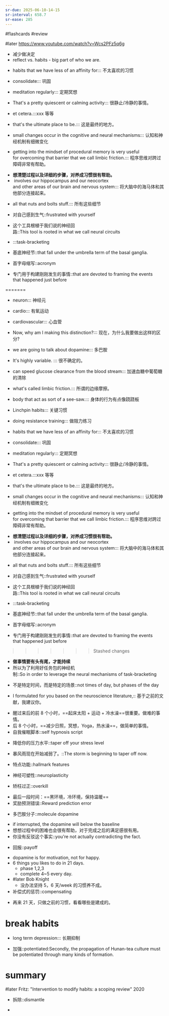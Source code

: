 ```yaml
---
sr-due: 2025-06-10-14-15
sr-interval: 658.7
sr-ease: 285
---
```


#flashcards 
#review

#later https://www.youtube.com/watch?v=Wcs2PFz5q6g
- 减少做决定
- reflect  vs. habits - big part of who we are.
<!--SR:!2024-03-24,9,264!2024-03-23,8,264-->
- habits that we have less of an affinity for::: 不太喜欢的习惯
<!--SR:!2024-03-22,7,264!2024-03-24,9,264-->
- consolidate::: 巩固
<!--SR:!2024-03-20,5,244!2024-03-23,8,264-->
- meditation regularly::: 定期冥想
<!--SR:!2024-11-13,427,265!2024-03-24,9,264-->
- That's a pretty quiescent or calming activity::: 很静止/冷静的事情。
<!--SR:!2024-03-23,8,264!2024-03-23,8,264-->
- et cetera.:::xxx 等等
<!--SR:!2024-03-24,9,264!2024-03-23,8,264-->
- that's the ultimate place to be.::: 这是最终的地方。
<!--SR:!2024-03-24,9,264!2024-04-22,27,264-->
- small changes occur in the cognitive and neural mechanisms::: 认知和神经机制有细微变化
<!--SR:!2024-05-06,41,284!2024-03-22,7,264-->
- getting into the mindset of procedural memory is very useful for overcoming that barrier that we call limbic friction.::: 程序思维对跨过障碍非常有帮助。
<!--SR:!2025-05-01,499,250!2024-03-24,9,264-->
- **想清楚过程以及详细的步骤，对养成习惯很有帮助。**
-  involves our hippocampus and our neocortex and other areas of our brain and nervous system::: 将大脑中的海马体和其他部分连接起来。
<!--SR:!2024-03-22,7,264!2024-03-25,10,264-->
- all that nuts and bolts stuff.::: 所有这些细节
<!--SR:!2024-03-23,8,264!2024-03-25,10,264-->
- 对自己感到生气::frustrated with yourself
<!--SR:!2024-04-04,18,264-->
- 这个工具根植于我们说的神经回路::This tool is rooted in what we call neural circuits
<!--SR:!2024-03-23,8,264-->
- :::task-bracketing
<!--SR:!2024-06-02,324,272!2024-03-24,9,264-->
- 基底神经节::that fall under the umbrella term of the basal ganglia.
<!--SR:!2024-04-15,20,264-->
- 首字母缩写::acronym
<!--SR:!2024-03-25,10,264-->
- 专门用于构建刚刚发生的事情::that are devoted to framing the events that happened just before
<!--SR:!2024-03-23,8,264-->
=======
- neuron::: 神经元
<!--SR:!2024-03-25,10,264!2024-04-17,22,264-->
- cardio::: 有氧运动
<!--SR:!2024-03-24,9,264!2024-03-25,10,264-->
- cardiovascular::: 心血管
<!--SR:!2025-05-29,440,210!2024-03-25,10,264-->
- Now, why am I making this distinction?::: 现在，为什么我要做出这样的区分?
<!--SR:!2024-04-22,283,250!2024-03-25,10,264-->
- we are going to talk about dopamine::: 多巴胺
<!--SR:!2024-03-23,8,264!2024-03-23,8,264-->
- It's highly variable. ::: 很不确定的。
<!--SR:!2024-03-25,10,264!2024-03-24,9,264-->
- can speed glucose clearance from the blood stream::: 加速血糖中葡萄糖的清除
<!--SR:!2024-03-24,9,264!2024-03-25,10,264-->
- what's called limbic friction.::: 所谓的边缘摩擦。
<!--SR:!2025-04-30,415,205!2024-03-25,10,264-->
- body that act as sort of a see-saw.::: 身体的行为有点像跷跷板
<!--SR:!2024-03-23,8,264!2024-03-23,8,264-->
- Linchpin habits::: 关键习惯
<!--SR:!2024-03-24,9,264!2024-04-21,26,264-->
- doing resistance training::: 做阻力练习
<!--SR:!2024-03-24,9,264!2024-03-24,9,264-->
- habits that we have less of an affinity for::: 不太喜欢的习惯
<!--SR:!2024-04-04,265,250!2024-03-24,9,264-->
- consolidate::: 巩固
<!--SR:!2024-03-25,10,264!2024-03-23,8,264-->
- meditation regularly::: 定期冥想
<!--SR:!2024-03-23,8,264!2024-03-23,8,264-->
- That's a pretty quiescent or calming activity::: 很静止/冷静的事情。
<!--SR:!2024-03-25,10,264!2024-03-24,9,264-->
- et cetera.:::xxx 等等
<!--SR:!2024-04-06,267,245!2024-03-25,10,264-->
- that's the ultimate place to be.::: 这是最终的地方。
<!--SR:!2024-03-24,9,264!2024-03-24,9,264-->
- small changes occur in the cognitive and neural mechanisms::: 认知和神经机制有细微变化
<!--SR:!2025-05-08,419,205!2024-03-23,8,264-->
- getting into the mindset of procedural memory is very useful for overcoming that barrier that we call limbic friction.::: 程序思维对跨过障碍非常有帮助。
<!--SR:!2024-04-24,29,264!2024-03-25,10,264-->
- **想清楚过程以及详细的步骤，对养成习惯很有帮助。**
-  involves our hippocampus and our neocortex and other areas of our brain and nervous system::: 将大脑中的海马体和其他部分连接起来。
<!--SR:!2024-04-20,25,264!2024-04-23,28,264-->
- all that nuts and bolts stuff.::: 所有这些细节
<!--SR:!2024-04-24,29,264!2024-03-24,9,264-->
- 对自己感到生气::frustrated with yourself
<!--SR:!2025-03-11,361,192-->
- 这个工具根植于我们说的神经回路::This tool is rooted in what we call neural circuits
<!--SR:!2024-03-23,8,264-->
- :::task-bracketing
<!--SR:!2024-03-20,9,264!2024-03-25,10,264-->
- 基底神经节::that fall under the umbrella term of the basal ganglia.
<!--SR:!2024-03-23,8,264-->
- 首字母缩写::acronym
<!--SR:!2024-03-23,8,264-->
- 专门用于构建刚刚发生的事情::that are devoted to framing the events that happened just before
<!--SR:!2024-03-25,10,264-->
>>>>>>> Stashed changes
- **做事情要有头有尾，才能持续**
- 所以为了利用好任务包的神经机制::So in order to leverage the neural mechanisms of task-bracketing
<!--SR:!2024-03-23,8,264-->
- 不是特定时间，而是特定的场景::not times of day, but phases of the day
<!--SR:!2024-04-08,20,264-->
- I formulated for you based on the neuroscience literature,:: 基于之前的文献，我建议你。
<!--SR:!2024-03-24,9,264-->
- 醒过来后的前 8 个小时，==起床太阳 + 运动 + 冷水澡==很重要。做难的事情。
- 后 8 个小时，==减少日照，冥想，Yoga，热水澡==，做简单的事情。
- 自我催眠脚本::self hypnosis script
<!--SR:!2024-03-23,8,264-->
- 降低你的压力水平::taper off your stress level
<!--SR:!2024-03-25,10,264-->
- 暴风雨现在开始减弱了。::The storm is beginning to taper off now.
<!--SR:!2024-04-18,23,264-->
- 特点功能::hallmark features
<!--SR:!2024-03-24,9,264-->
- 神经可塑性::neuroplasticity
<!--SR:!2024-03-25,10,264-->
- 矫枉过正::overkill
<!--SR:!2024-03-23,8,264-->
- 最后一段时间：==黑环境，冷环境，保持温暖==
- 奖励预测错误::Reward prediction error
<!--SR:!2024-03-22,7,264-->
- 多巴胺分子::molecule dopamine
<!--SR:!2024-03-23,8,264-->
- if interrupted, the dopamine will below the baseline
- 想想过程中的困难也会很有帮助，对于完成之后的满足感很有用。
- 你没有反驳这个事实::you're not actually contradicting the fact.
<!--SR:!2024-03-24,9,264-->
- 回报::payoff
<!--SR:!2024-03-24,9,264-->
- dopamine is for motivation, not for happy.
- 6 things you likes to do in 21 days.
	- phase 1,2,3
	- complete 4~5 every day.
- #later Bob Knight
	- 没办法坚持 5，6 天/week 的习惯养不成。
- 补偿式的惩罚::compensating
<!--SR:!2024-03-25,10,264-->
- 再来 21 天，只做之前的习惯，看看哪些是建成的。
# break habits
- long term depression::: 长期抑制
<!--SR:!2024-03-23,8,264!2024-03-23,8,264-->
- 加强::potentiated:Secondly, the propagation of Hunan-tea culture must be potentiated through many kinds of formation.
<!--SR:!2024-03-25,10,264-->

# summary
#later Fritz: "Intervention to modify habits: a scoping review"      2020


- 拆除::dismantle
<!--SR:!2024-03-24,9,264-->
- 



